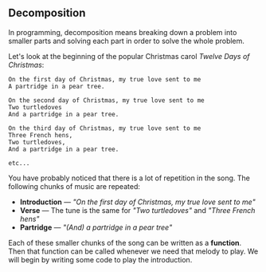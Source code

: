 ## Decomposition

In programming, decomposition means breaking down a problem into smaller parts and solving each part in order to solve the whole problem.

Let's look at the beginning of the popular Christmas carol _Twelve Days of Christmas_:

```
On the first day of Christmas, my true love sent to me
A partridge in a pear tree.

On the second day of Christmas, my true love sent to me
Two turtledoves
And a partridge in a pear tree.

On the third day of Christmas, my true love sent to me
Three French hens,
Two turtledoves,
And a partridge in a pear tree.

etc...
```

You have probably noticed that there is a lot of repetition in the song. The following chunks of music are repeated:

- **Introduction** — _"On the first day of Christmas, my true love sent to me"_
- **Verse** — The tune is the same for _"Two turtledoves"_ and _"Three French hens"_
- **Partridge** — _"(And) a partridge in a pear tree"_

Each of these smaller chunks of the song can be written as a **function**. Then that function can be called whenever we need that melody to play. We will begin by writing some code to play the introduction.
